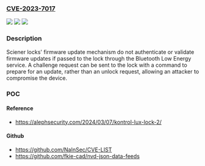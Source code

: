 ### [CVE-2023-7017](https://cve.mitre.org/cgi-bin/cvename.cgi?name=CVE-2023-7017)
![](https://img.shields.io/static/v1?label=Product&message=Kontrol%20Lux&color=blue)
![](https://img.shields.io/static/v1?label=Version&message=6.5.x%20&color=brightgreen)
![](https://img.shields.io/static/v1?label=Vulnerability&message=CWE-494%20Download%20of%20Code%20Without%20Integrity%20Check&color=brightgreen)

### Description

Sciener locks' firmware update mechanism do not authenticate or validate firmware updates if passed to the lock through the Bluetooth Low Energy service. A challenge request can be sent to the lock with a command to prepare for an update, rather than an unlock request, allowing an attacker to compromise the device.

### POC

#### Reference
- https://alephsecurity.com/2024/03/07/kontrol-lux-lock-2/

#### Github
- https://github.com/NaInSec/CVE-LIST
- https://github.com/fkie-cad/nvd-json-data-feeds

